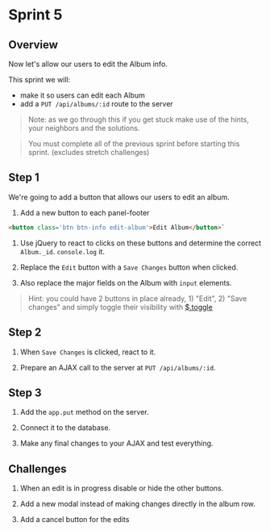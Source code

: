 # Sprint 5

## Overview

Now let's allow our users to edit the Album info.  

This sprint we will:
* make it so users can edit each Album
* add a `PUT /api/albums/:id` route to the server

> Note: as we go through this if you get stuck make use of the hints, your neighbors and the solutions.

> You must complete all of the previous sprint before starting this sprint. (excludes stretch challenges)

## Step 1

We're going to add a button that allows our users to edit an album.

1. Add a new button to each panel-footer

```html
<button class='btn btn-info edit-album'>Edit Album</button>`
```

1. Use jQuery to react to clicks on these buttons and determine the correct `Album._id`.  `console.log` it.

1. Replace the `Edit` button with a `Save Changes` button when clicked.

1. Also replace the major fields on the Album with `input` elements.

> Hint: you could have 2 buttons in place already, 1) "Edit", 2) "Save changes" and simply toggle their visibility with [$.toggle](http://api.jquery.com/toggle/)

## Step 2

1. When `Save Changes` is clicked, react to it.  

1. Prepare an AJAX call to the server at `PUT /api/albums/:id`.


## Step 3

1. Add the `app.put` method on the server.  

1. Connect it to the database.

1. Make any final changes to your AJAX and test everything.



## Challenges

1. When an edit is in progress disable or hide the other buttons.

1. Add a new modal instead of making changes directly in the album row.

1. Add a cancel button for the edits
